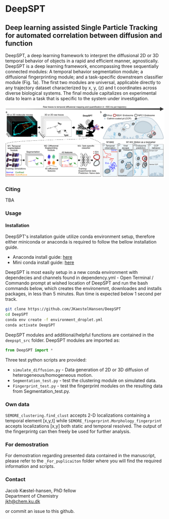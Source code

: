 # DeepSPT
## Deep learning assisted Single Particle Tracking for automated correlation between diffusion and function
DeepSPT, a deep learning framework to interpret the diffusional 2D or 3D temporal behavior of objects in a rapid and efficient manner, agnostically. DeepSPT is a deep learning framework, encompassing three sequentially connected modules: A temporal behavior segmentation module; a diffusional fingerprinting module; and a task-specific downstream classifier module (Fig. 1a). The first two modules are universal, applicable directly to any trajectory dataset characterized by x, y, (z) and t coordinates across diverse biological systems. The final module capitalizes on experimental data to learn a task that is specific to the system under investigation.

![image](_Images/figure1.png)
### Citing
TBA

### Usage
#### Installation
DeepSPT's installation guide utilize conda environment setup, therefore either miniconda or anaconda is required to follow the bellow installation guide.
 - Anaconda install guide: [here](https://www.anaconda.com/download)
 - Mini conda install guide: [here](https://docs.conda.io/en/latest/miniconda.html)

DeepSPT is most easily setup in a new conda environment with dependecies and channels found in dependency.yml - Open Terminal / Commando prompt at wished location of DeepSPT and run the bash commands below, which creates the environemnt, downloades and installs packages, in less than 5 minutes. Run time is expected below 1 second per track.

```bash
git clone https://github.com/JKaestelHansen/DeepSPT
cd DeepSPT
conda env create -f environment_droplet.yml
conda activate DeepSPT
```
DeepSPT modules and additional/helpful functions are contained in the `deepspt_src` folder.
DeepSPT modules are imported as:
```python
from DeepSPT import *

```
Three test python scripts are provided:
  - `simulate_diffusion.py` - Data generation of 2D or 3D diffusion of heterogeneous/homogeneous motion.
  - `Segmentation_test.py` - test the clustering module on simulated data.
  - `Fingerprint_test.py` - test the fingerprint modules on the resulting data from Segmentation_test.py.
### Own data
`SEMORE_clustering.find_clust` accepts 2-D localizations containing a temporal element [x,y,t] while 
`SEMORE_fingerprint.Morphology_fingerprint` accepts localizations [x,y] both static and temporal resolved. The output of the fingerprintg can then freely be used for further analysis.

### For demostration
For demostration regarding presented data contained in the manuscript, please refer to the `_For_puplicaiton` folder where you will find the required information and scripts.

### Contact

Jacob Kæstel-hansen, PhD fellow\
Department of Chemistry\
jkh@chem.ku.dk

or commit an issue to this github. 
